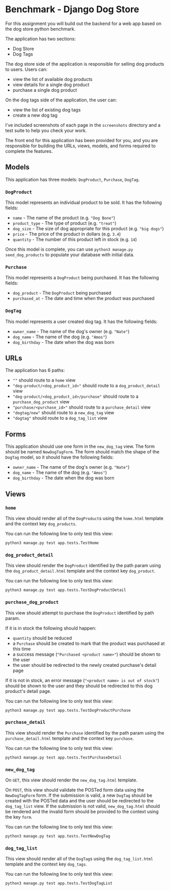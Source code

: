 # Benchmark - Django Dog Store

For this assignment you will build out the backend for a web app based on the
dog store python benchmark.

The application has two sections:

- Dog Store
- Dog Tags

The dog store side of the application is responsible for selling dog products to users.
Users can:

- view the list of available dog products
- view details for a single dog product
- purchase a single dog product

On the dog tags side of the application, the user can:

- view the list of existing dog tags
- create a new dog tag

I've included screenshots of each page in the `screenshots` directory and a test suite
to help you check your work.

The front end for this application has been provided for you, and you are responsible
for building the URLs, views, models, and forms required to complete the features.

## Models

This application has three models: `DogProduct`, `Purchase`, `DogTag`.

### `DogProduct`

This model represents an individual product to be sold.
It has the following fields:

- `name` - The name of the product (e.g. `"Dog Bone"`)
- `product_type` - The type of product (e.g. `"treat"`)
- `dog_size` - The size of dog appropriate for this product (e.g. `"big dogs"`)
- `price` - The price of the product in dollars (e.g. `3.4`)
- `quantity` - The number of this product left in stock (e.g. `14`)

Once this model is complete, you can use `python3 manage.py seed_dog_products`
to populate your database with initial data.

### `Purchase`

This model represents a `DogProduct` being purchased.
It has the following fields:

- `dog_product` - The `DogProduct` being purchased
- `purchased_at` - The date and time when the product was purchased

### `DogTag`

This model represents a user created dog tag.
It has the following fields:

- `owner_name` - The name of the dog's owner (e.g. `"Nate"`)
- `dog_name` - The name of the dog (e.g. `"Amos"`)
- `dog_birthday` - The date when the dog was born

## URLs

The application has 6 paths:

- `""` should route to a `home` view
- `"dog-product/<dog_product_id>"` should route to a `dog_product_detail` view
- `"dog-product/<dog_product_id>/purchase"` should route to a `purchase_dog_product` view
- `"purchase/<purchase_id>"` should route to a `purchase_detail` view
- `"dogtag/new"` should route to a `new_dog_tag` view
- `"dogtag"` should route to a `dog_tag_list` view

## Forms

This application should use one form in the `new_dog_tag` view.
The form should be named `NewDogTagForm`.
The form should match the shape of the `DogTag` model, so it should
have the following fields:

- `owner_name` - The name of the dog's owner (e.g. `"Nate"`)
- `dog_name` - The name of the dog (e.g. `"Amos"`)
- `dog_birthday` - The date when the dog was born

## Views

### `home`

This view should render all of the `DogProduct`s using the `home.html`
template and the context key `dog_products`.

You can run the following line to only test this view:

    python3 manage.py test app.tests.TestHome

### `dog_product_detail`

This view should render the `DogProduct` identified by the path param using
the `dog_product_detail.html` template and the context key `dog_product`.

You can run the following line to only test this view:

    python3 manage.py test app.tests.TestDogProductDetail

### `purchase_dog_product`

This view should attempt to purchase the `DogProduct` identified by path param.

If it is in stock the following should happen:

- `quantity` should be reduced
- a `Purchase` should be created to mark that the product was purchased at this time
- a success message (`"Purchased <product name>"`) should be shown to the user
- the user should be redirected to the newly created purchase's detail page

If it is not in stock, an error message (`"<product name> is out of stock"`) should
be shown to the user and they should be redirected to this dog product's detail page.

You can run the following line to only test this view:

    python3 manage.py test app.tests.TestDogProductPurchase

### `purchase_detail`

This view should render the `Purchase` identified by the path param using
the `purchase_detail.html` template and the context key `purchase`.

You can run the following line to only test this view:

    python3 manage.py test app.tests.TestPurchaseDetail

### `new_dog_tag`

On `GET`, this view should render the `new_dog_tag.html` template.

On `POST`, this view should validate the POSTed form data using the
`NewDogTagForm` form. If the submission is valid, a new `DogTag` should
be created with the POSTed data and the user should be redirected to
the `dog_tag_list` view. If the submission is not valid,
`new_dog_tag.html` should be rendered and the invalid form should
be provided to the context using the key `form`.

You can run the following line to only test this view:

    python3 manage.py test app.tests.TestNewDogTag

### `dog_tag_list`

This view should render all of the `DogTag`s using the `dog_tag_list.html`
template and the context key `dog_tags`.

You can run the following line to only test this view:

    python3 manage.py test app.tests.TestDogTagList
